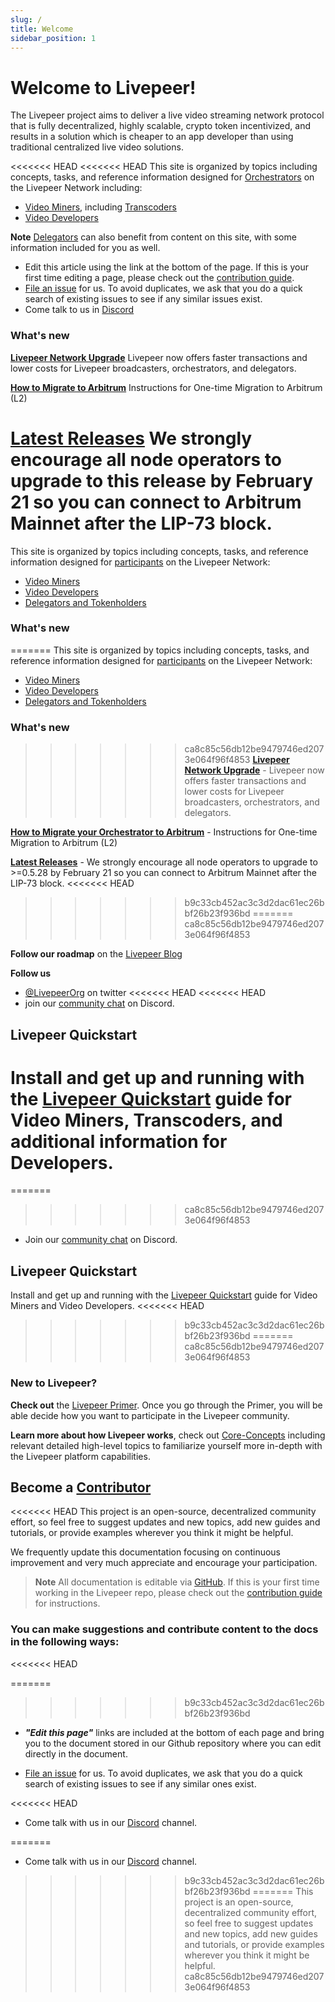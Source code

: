 ```yaml
---
slug: /
title: Welcome
sidebar_position: 1  
---
```


# Welcome to Livepeer!

The Livepeer project aims to deliver a live video streaming network protocol that is fully decentralized, highly scalable, crypto token incentivized, and results in a solution which is cheaper to an app developer than using traditional centralized live video solutions. 

<<<<<<< HEAD
<<<<<<< HEAD
This site is organized by topics including concepts, tasks, and reference information designed for [Orchestrators](/livepeer-quick-start/video-mining-quick-start/choosing-a-role.md) on the Livepeer Network including:

- [Video Miners](/video-miners/core-concepts/roles-and-responsibilities#types-of-video-miners), including [Transcoders](/video-miners/core-concepts/roles-and-responsibilities#types-of-video-miners)
- [Video Developers](/video-developers/overview)

**Note** [Delegators](/protocol/core-concepts/ecosystem-participants#delegator) can also benefit from content on this site, with some information included for you as well.


-   Edit this article using the link at the bottom of the page. If this is your first time editing a page, please check out the [contribution guide](/contributing/overview).
-  [File an issue](https://github.com/livepeer/docs) for us. To avoid duplicates, we ask that you do a quick search of existing issues to see if any similar issues exist.
-   Come talk to us in [Discord](https://discord.gg/uaPhtyrWsF)


### What's new

**[Livepeer Network Upgrade](https://medium.com/livepeer-blog/the-confluence-upgrade-is-live-3b6b342ea71e)**
Livepeer now offers faster transactions and lower costs for Livepeer broadcasters, orchestrators, and delegators.

**[How to Migrate to Arbitrum](https://docs.livepeer.org/video-miners/how-to-guides/l2-migration)** 
Instructions for One-time Migration to Arbitrum (L2)

**[Latest Releases](https://github.com/livepeer/go-livepeer/releases)** We strongly encourage all node operators to upgrade to this release by February 21 so you can connect to Arbitrum Mainnet after the LIP-73 block.
=======
This site is organized by topics including concepts, tasks, and reference information designed for [participants](/protocol/core-concepts/ecosystem-participants) on the Livepeer Network:

- [Video Miners](/video-miners/core-concepts/roles-and-responsibilities#types-of-video-miners)
- [Video Developers](/video-developers/overview)
- [Delegators and Tokenholders](/protocol/core-concepts/ecosystem-participants#delegator)

### What's new

=======
This site is organized by topics including concepts, tasks, and reference information designed for [participants](/protocol/core-concepts/ecosystem-participants) on the Livepeer Network:

- [Video Miners](/video-miners/core-concepts/roles-and-responsibilities#types-of-video-miners)
- [Video Developers](/video-developers/overview)
- [Delegators and Tokenholders](/protocol/core-concepts/ecosystem-participants#delegator)

### What's new

>>>>>>> ca8c85c56db12be9479746ed2073e064f96f4853
**[Livepeer Network Upgrade](https://medium.com/livepeer-blog/the-confluence-upgrade-is-live-3b6b342ea71e)** - Livepeer now offers faster transactions and lower costs for Livepeer broadcasters, orchestrators, and delegators.

**[How to Migrate your Orchestrator to Arbitrum](https://docs.livepeer.org/video-miners/how-to-guides/l2-migration)**  - Instructions for One-time Migration to Arbitrum (L2)

**[Latest Releases](https://github.com/livepeer/go-livepeer/releases)** - We strongly encourage all node operators to upgrade to >=0.5.28 by February 21 so you can connect to Arbitrum Mainnet after the LIP-73 block.
<<<<<<< HEAD
>>>>>>> b9c33cb452ac3c3d2dac61ec26bbf26b23f936bd
=======
>>>>>>> ca8c85c56db12be9479746ed2073e064f96f4853

**Follow our roadmap** on the [Livepeer Blog](https://medium.com/livepeer-blog)

**Follow us** 
- [@LivepeerOrg](https://twitter.com/LivepeerOrg?ref_src=twsrc%5Egoogle%7Ctwcamp%5Eserp%7Ctwgr%5Eauthor) on twitter 
<<<<<<< HEAD
<<<<<<< HEAD
- join our [community chat](https://discord.gg/RR4kFAh) on Discord.

## Livepeer Quickstart
Install and get up and running with the [Livepeer Quickstart](/installation/livepeer-quickstart) guide for Video Miners, Transcoders, and additional information for Developers.
=======
=======
>>>>>>> ca8c85c56db12be9479746ed2073e064f96f4853
- Join our [community chat](https://discord.gg/RR4kFAh) on Discord.

## Livepeer Quickstart
Install and get up and running with the [Livepeer Quickstart](/installation/install-livepeer) guide for Video Miners and Video Developers.
<<<<<<< HEAD
>>>>>>> b9c33cb452ac3c3d2dac61ec26bbf26b23f936bd
=======
>>>>>>> ca8c85c56db12be9479746ed2073e064f96f4853

### New to Livepeer? 

**Check out** the [Livepeer Primer](https://livepeer.org/primer). Once you go through the Primer, you will be able decide how you want to participate in the Livepeer community.

**Learn more about how Livepeer works**, check out [Core-Concepts](/protocol/core-concepts/overview) including relevant detailed high-level topics to familiarize yourself more in-depth with the Livepeer platform capabilities.

<!---[Protocol Overview](/protocol/core-concepts/overview).--->


## Become a [Contributor](/contributing/overview) 

<<<<<<< HEAD
This project is an open-source, decentralized community effort, so feel free to suggest updates and new topics, add new guides and tutorials, or provide examples wherever you think it might be helpful.

We frequently update this documentation focusing on continuous improvement and very much appreciate and encourage your participation. 

> **Note** All documentation is editable via [GitHub](https://github.com/livepeer/livepeer-org/tree/master/docs). If this is your first time working in the Livepeer repo, please check out the [contribution guide](/contributing/overview) for instructions.

### You can make suggestions and contribute content to the docs in the following ways:

<<<<<<< HEAD

=======
>>>>>>> b9c33cb452ac3c3d2dac61ec26bbf26b23f936bd
- ***"Edit this page"*** links are included at the bottom of each page and bring you to the document stored in our Github repository where you can edit directly in the document.  

- [File an issue](https://github.com/livepeer/docs) for us. To avoid duplicates, we ask that you do a quick search of existing issues to see if any similar ones exist.

<<<<<<< HEAD
- Come talk with us in our [Discord](https://discord.gg/uaPhtyrWsF) channel.

=======
- Come talk with us in our [Discord](https://discord.gg/uaPhtyrWsF) channel.
>>>>>>> b9c33cb452ac3c3d2dac61ec26bbf26b23f936bd
=======
This project is an open-source, decentralized community effort, so feel free to suggest updates and new topics, add new guides and tutorials, or provide examples wherever you think it might be helpful.
>>>>>>> ca8c85c56db12be9479746ed2073e064f96f4853
